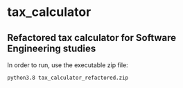 # tax_calculator

## Refactored tax calculator for Software Engineering studies

In order to run, use the executable zip file:

```python3.8 tax_calculator_refactored.zip```
